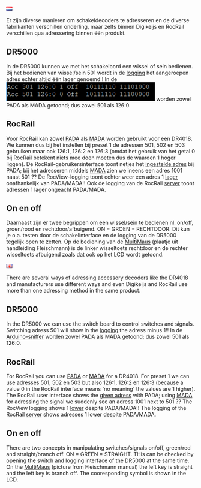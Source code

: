 ![Nederlandse vlag](../../images/nl.gif)

Er zijn diverse manieren om schakeldecoders te adresseren en de diverse fabrikanten verschillen onderling, maar zelfs binnen Digikeijs en RocRail verschillen qua adressering binnen één produkt.

## DR5000
In de DR5000 kunnen we met het schakelbord een wissel of sein bedienen. Bij het bedienen van wissel/sein 501 wordt in de [logging](./images/DR5000_adress_one_down.png) het aangeroepen adres echter altijd één lager genoemd!!
In de ![Arduino-sniffer](./images/DR4018_sniffer_output.png) worden zowel PADA als MADA getoond; dus zowel 501 als 126:0.

## RocRail
Voor RocRail kan zowel [PADA](./images/DR4018_RocRail_PADA_adressing.JPG) als [MADA](./images/DR4018_RocRail_MADA_adressing.png) worden gebruikt voor een DR4018. We kunnen dus bij het instellen bij preset 1 de adressen 501, 502 en 503 gebruiken maar ook 126:1, 126:2 en 126:3 (omdat het gebruik van het getal 0 bij RocRail betekent niets mee doen moeten dus de waarden 1 hoger liggen).
De RocRail-gebruikersinterface toont netjes het [ingestelde adres](./images/DR4018_RocRail_Userinterface.png) bij PADA; bij het adresseren middels [MADA](./images/DR4018_RocRail_UserinterfaceMADA.png) zien we ineens een adres 1001 naast 501 ?? De RocView-logging toont echter weer een adres 1 [lager](./images/DR4018_RocRail_Logging.png) onafhankelijk van PADA/MADA!! Ook de logging van de RocRail [server](./images/DR4018_RocRail_server_logging.png) toont adressen 1 lager ongeacht PADA/MADA.  

## On en off
Daarnaast zijn er twee begrippen om een wissel/sein te bedienen nl. on/off, groen/rood en rechtdoor/afbuigend. ON = GROEN = RECHTDOOR. Dit kun je o.a. testen door de schakelinterface en de logging van de DR5000 tegelijk open te zetten. Op de bediening van de [MultiMaus](./images/MultiMaus.png.png) (plaatje uit handleiding Fleischmann) is de linker wisseltoets rechtdoor en de rechter wisseltoets afbuigend zoals dat ook op het LCD wordt getoond.

![English flag](../../images/gb.gif)

There are several ways of adressing accessory decoders like the DR4018 and manufacturers use different ways and even Digikeijs and RocRail use more than one adressing method in the same product.

## DR5000
In the DR5000 we can use the switch board to control switches and signals. Switching adress 501 will show in the [logging](./images/DR5000_adress_one_down.png) the adress minus 1!!
In de [Arduino-sniffer](./images/DR4018_sniffer_output.png) worden zowel PADA als MADA getoond; dus zowel 501 als 126:0.

## RocRail
For RocRail you can use [PADA](./images/DR4018_RocRail_PADA_adressing.JPG) or [MADA](./images/DR4018_RocRail_MADA_adressing.png) for a DR4018. For preset 1 we can use adresses 501, 502 en 503 but also 126:1, 126:2 en 126:3 (because a value 0 in the RocRail interface means 'no meaning' the values are 1 higher). The RocRail user interface shows the [given adress](./images/DR4018_RocRail_Userinterface.png) with PADA; using [MADA](./images/DR4018_RocRail_UserinterfaceMADA.png) for adressing the signal we suddenly see an adress 1001 next to 501 ?? The RocView logging shows 1 [lower](./images/DR4018_RocRail_Logging.png) despite PADA/MADA!! The logging of the RocRail [server](./images/DR4018_RocRail_server_logging.png) shows adresses 1 lower despite PADA/MADA.

## On en off
There are two concepts in manipulating switches/signals on/off, green/red and straight/branch off. ON = GREEN = STRAIGHT. THis can be checked by opening the switch and logging interface of the DR5000 at the same time. On the [MultiMaus](./images/MultiMaus.png.png) (picture from Fleischmann manual) the left key is straight and the left key is branch off. The cooresponding symbol is shown in the LCD.
